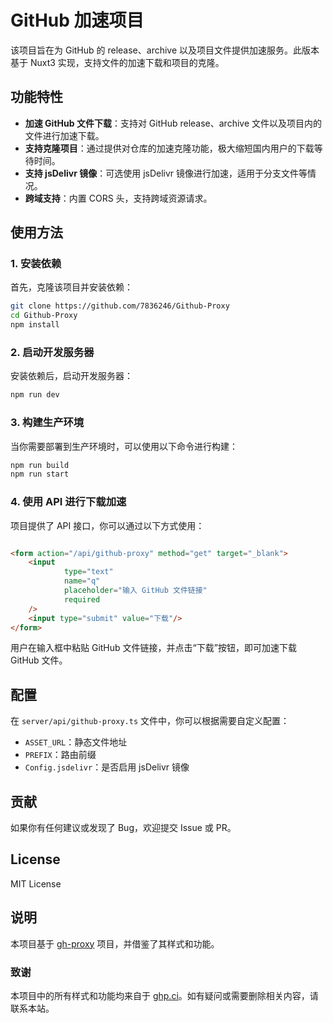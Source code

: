 # GitHub 加速项目

该项目旨在为 GitHub 的 release、archive 以及项目文件提供加速服务。此版本基于 Nuxt3 实现，支持文件的加速下载和项目的克隆。

## 功能特性

- **加速 GitHub 文件下载**：支持对 GitHub release、archive 文件以及项目内的文件进行加速下载。
- **支持克隆项目**：通过提供对仓库的加速克隆功能，极大缩短国内用户的下载等待时间。
- **支持 jsDelivr 镜像**：可选使用 jsDelivr 镜像进行加速，适用于分支文件等情况。
- **跨域支持**：内置 CORS 头，支持跨域资源请求。

## 使用方法

### 1. 安装依赖

首先，克隆该项目并安装依赖：

```bash
git clone https://github.com/7836246/Github-Proxy
cd Github-Proxy
npm install
```

### 2. 启动开发服务器

安装依赖后，启动开发服务器：

```bash
npm run dev
```

### 3. 构建生产环境

当你需要部署到生产环境时，可以使用以下命令进行构建：

```bash
npm run build
npm run start
```

### 4. 使用 API 进行下载加速

项目提供了 API 接口，你可以通过以下方式使用：

```html

<form action="/api/github-proxy" method="get" target="_blank">
    <input
            type="text"
            name="q"
            placeholder="输入 GitHub 文件链接"
            required
    />
    <input type="submit" value="下载"/>
</form>
```

用户在输入框中粘贴 GitHub 文件链接，并点击“下载”按钮，即可加速下载 GitHub 文件。

## 配置

在 `server/api/github-proxy.ts` 文件中，你可以根据需要自定义配置：

- `ASSET_URL`：静态文件地址
- `PREFIX`：路由前缀
- `Config.jsdelivr`：是否启用 jsDelivr 镜像

## 贡献

如果你有任何建议或发现了 Bug，欢迎提交 Issue 或 PR。

## License

MIT License

## 说明

本项目基于 [gh-proxy](https://github.com/hunshcn/gh-proxy) 项目，并借鉴了其样式和功能。

### 致谢

本项目中的所有样式和功能均来自于 [ghp.ci](https://ghp.ci/)。如有疑问或需要删除相关内容，请联系本站。
